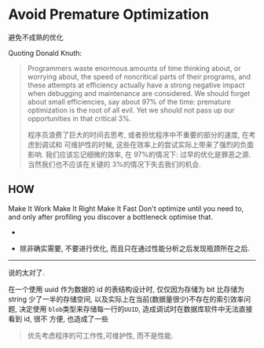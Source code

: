 # Avoid Premature Optimization

避免不成熟的优化

Quoting Donald Knuth:

> Programmers waste enormous amounts of time thinking about, or worrying about,
> the speed of noncritical parts of their programs, and these attempts at efficiency
> actually have a strong negative impact when debugging and maintenance are considered.
> We should forget about small efficiencies, say about 97% of the time:
> premature optimization is the root of all evil. Yet we should not pass up our
> opportunities in that critical 3%.
>
> 程序员浪费了巨大的时间去思考, 或者担忧程序中不重要的部分的速度, 在考虑到调试和
> 可维护性的时候, 这些在效率上的尝试实际上带来了强烈的负面影响.
> 我们应该忘记细微的效率, 在 97%的情况下:
> 过早的优化是罪恶之源.
> 当然我们也不应该在关键的 3%的情况下失去我们的机会.

## HOW

Make It Work Make It Right Make It Fast
Don't optimize until you need to, and only after profiling you discover a bottleneck optimise that.

-

- 除非确实需要, 不要进行优化, 而且只在通过性能分析之后发现瓶颈所在之后.

---

说的太对了.

在一个使用 uuid 作为数据的 id 的表结构设计时, 仅仅因为存储为 bit 比存储为 string
少了一半的存储空间, 以及实际上在当前(数据量很少)不存在的索引效率问题, 决定使用
`blob`类型来存储每一行的`UUID`, 造成调试时在数据库软件中无法直接看到 id, 很不
方便, 也造成了一些

> 优先考虑程序的可工作性,可维护性, 而不是性能.
